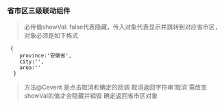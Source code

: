 ### 省市区三级联动组件
> 必传值showVal: false代表隐藏，传入对象代表显示并跳转到对应省市区，对象必须是如下格式
```
 {
    province:'安徽省',
    city:'',
    area:''
  }
```
> 方法@Cevent 是点击取消和确定的回调 取消返回字符串'取消'需改变showVal的值才会隐藏并销毁 确定返回省市区对象